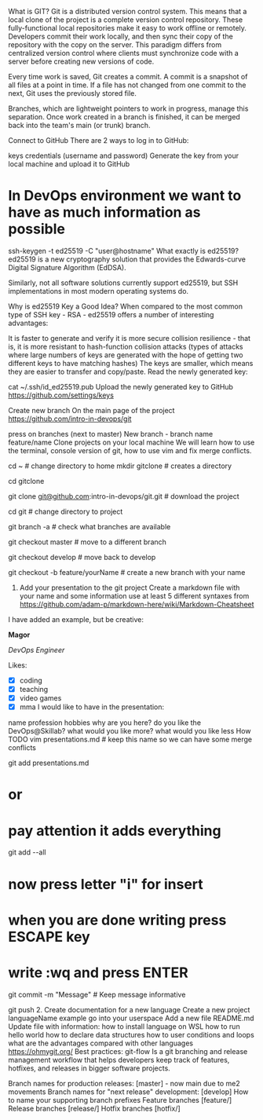 What is GIT?
Git is a distributed version control system. This means that a local clone of the project is a complete version control repository. These fully-functional local repositories make it easy to work offline or remotely. Developers commit their work locally, and then sync their copy of the repository with the copy on the server. This paradigm differs from centralized version control where clients must synchronize code with a server before creating new versions of code.

Every time work is saved, Git creates a commit. A commit is a snapshot of all files at a point in time. If a file has not changed from one commit to the next, Git uses the previously stored file.

Branches, which are lightweight pointers to work in progress, manage this separation. Once work created in a branch is finished, it can be merged back into the team's main (or trunk) branch.

Connect to GitHub
There are 2 ways to log in to GitHub:

keys
credentials (username and password)
Generate the key from your local machine and upload it to GitHub

# In DevOps environment we want to have as much information as possible
ssh-keygen -t ed25519 -C "user@hostname"
What exactly is ed25519?
ed25519 is a new cryptography solution that provides the Edwards-curve Digital Signature Algorithm (EdDSA).

Similarly, not all software solutions currently support ed25519, but SSH implementations in most modern operating systems do.

Why is ed25519 Key a Good Idea?
When compared to the most common type of SSH key - RSA - ed25519 offers a number of interesting advantages:

It is faster to generate and verify
it is more secure collision resilience - that is, it is more resistant to hash-function collision attacks (types of attacks where large numbers of keys are generated with the hope of getting two different keys to have matching hashes)
The keys are smaller, which means they are easier to transfer and copy/paste.
Read the newly generated key:

cat ~/.ssh/id_ed25519.pub
Upload the newly generated key to GitHub https://github.com/settings/keys

Create new branch
On the main page of the project https://github.com/intro-in-devops/git

press on branches (next to master)
New branch - branch name feature/name
Clone projects on your local machine
We will learn how to use the terminal, console version of git, how to use vim and fix merge conflicts.

cd ~ # change directory to home
mkdir gitclone # creates a directory 

cd gitclone

git clone git@github.com:intro-in-devops/git.git # download the project

cd git # change directory to project

git branch -a # check what branches are available

git checkout master # move to a different branch

git checkout develop # move back to develop
 
git checkout -b feature/yourName # create a new branch with your name
1. Add your presentation to the git project
Create a markdown file with your name and some information use at least 5 different syntaxes from https://github.com/adam-p/markdown-here/wiki/Markdown-Cheatsheet

I have added an example, but be creative:

**Magor**

*DevOps Engineer*

Likes:
  * [x] coding
  * [x] teaching
  * [x] video games
  * [x] mma
I would like to have in the presentation:

name
profession
hobbies
why are you here?
do you like the DevOps@Skillab?
what would you like more?
what would you like less
How TODO
vim presentations.md # keep this name so we can have some merge conflicts

git add presentations.md
# or
# pay attention it adds everything
git add --all

# now press letter "i" for insert
# when you are done writing press ESCAPE key
# write :wq and press ENTER

git commit -m "Message" # Keep message informative

git push
2. Create documentation for a new language
Create a new project languageName example go into your userspace
Add a new file README.md
Update file with information:
how to install language on WSL
how to run hello world
how to declare data structures
how to user conditions and loops
what are the advantages compared with other languages
https://ohmygit.org/
Best practices: git-flow
Is a git branching and release management workflow that helps developers keep track of features, hotfixes, and releases in bigger software projects.

Branch names for production releases: [master] - now main due to me2 movements
Branch names for "next release" development: [develop]
How to name your supporting branch prefixes
Feature branches [feature/]
Release branches [release/]
Hotfix branches [hotfix/]
